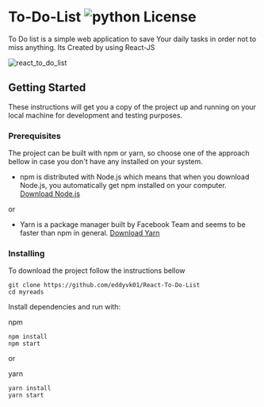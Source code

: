 # To-Do-List ![python License](https://img.shields.io/badge/MADE%20WITH-ReactJs-blue.svg)

To Do list is a simple web application to save Your daily tasks in order not to miss anything. Its Created by using React-JS

![react_to_do_list](https://user-images.githubusercontent.com/105595540/211053621-054ccf04-bade-4b3b-aa9f-979c1e7e3580.png)

## Getting Started

These instructions will get you a copy of the project up and running on your local machine for development and testing 
purposes. 

### Prerequisites

The project can be built with npm or yarn, so choose one of the approach bellow in case you don't 
have any installed on your system. 

* npm is distributed with Node.js which means that when you download Node.js, 
you automatically get npm installed on your computer. [Download Node.js](https://nodejs.org/en/download/)

or

* Yarn is a package manager built by Facebook Team and seems to be faster than npm in general.  [Download Yarn](https://yarnpkg.com/en/docs/install)

### Installing

To download the project follow the instructions bellow

```
git clone https://github.com/eddyvk01/React-To-Do-List
cd myreads
```

Install dependencies and run with:
 
npm
```
npm install
npm start
```
or

yarn
```
yarn install
yarn start
```
